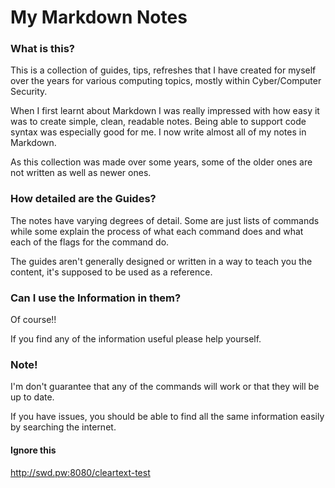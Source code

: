 # My Markdown Notes
 

### What is this?
This is a collection of guides, tips, refreshes that I have created for myself over the years for various computing topics, mostly within Cyber/Computer Security.

When I first learnt about Markdown I was really impressed with how easy it was to create simple, clean, readable notes. Being able to support code syntax was especially good for me. I now write almost all of my notes in Markdown.

As this collection was made over some years, some of the older ones are not written as well as newer ones.

### How detailed are the Guides?
The notes have varying degrees of detail. Some are just lists of commands while some explain the process of what each command does and what each of the flags for the command do.

The guides aren't generally designed or written in a way to teach you the content, it's supposed to be used as a reference.

### Can I use the Information in them?
Of course!!

If you find any of the information useful please help yourself.

### Note!

I'm don't guarantee that any of the commands will work or that they will be up to date.

If you have issues, you should be able to find all the same information easily by searching the internet.


#### Ignore this

<http://swd.pw:8080/cleartext-test>